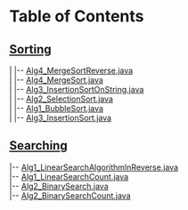 # Table of Contents<br>
## [Sorting](https://github.com/cse001/Programming/tree/main/Sorting)<br>
|   |-- [Alg4_MergeSortReverse.java](https://github.com/cse001/Programming/tree/main/Sorting/Alg4_MergeSortReverse.java)<br>
|   |-- [Alg4_MergeSort.java](https://github.com/cse001/Programming/tree/main/Sorting/Alg4_MergeSort.java)<br>
|   |-- [Alg3_InsertionSortOnString.java](https://github.com/cse001/Programming/tree/main/Sorting/Alg3_InsertionSortOnString.java)<br>
|   |-- [Alg2_SelectionSort.java](https://github.com/cse001/Programming/tree/main/Sorting/Alg2_SelectionSort.java)<br>
|   |-- [Alg1_BubbleSort.java](https://github.com/cse001/Programming/tree/main/Sorting/Alg1_BubbleSort.java)<br>
|   |-- [Alg3_InsertionSort.java](https://github.com/cse001/Programming/tree/main/Sorting/Alg3_InsertionSort.java)<br>
## [Searching](https://github.com/cse001/Programming/tree/main/Searching)<br>
|-- [Alg1_LinearSearchAlgorithmInReverse.java](https://github.com/cse001/Programming/tree/main/Searching/Alg1_LinearSearchAlgorithmInReverse.java)<br>
|-- [Alg1_LinearSearchCount.java](https://github.com/cse001/Programming/tree/main/Searching/Alg1_LinearSearchCount.java)<br>
|-- [Alg2_BinarySearch.java](https://github.com/cse001/Programming/tree/main/Searching/Alg2_BinarySearch.java)<br>
|-- [Alg2_BinarySearchCount.java](https://github.com/cse001/Programming/tree/main/Searching/Alg2_BinarySearchCount.java)<br>
